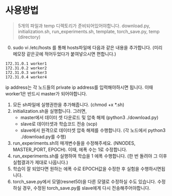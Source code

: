 # 사용방법

> 5개의 파일과 temp 디렉토리가 준비되어있어야합니다.
> download.py, initialization.sh, run_experiments.sh, template, torch_save.py, temp (directory)

0. sudo vi /etc/hosts 를 통해 hosts파일에 다음과 같은 내용을 추가합니다. (미리 메모장 같은곳에 적어두었다가 붙여넣으시면 편합니다.)
```
172.31.0.1 worker1 
172.31.0.2 worker2
172.31.0.3 worker3
172.31.0.4 worker4
```
ip address는 각 노드들의 private ip address를 입력해야하시면 됩니다.
이때 worker1은 반드시 master가 되어야합니다.
1. 모든 sh파일에 실행권한을 추가해줍니다. (chmod +x *.sh)
2. initialization.sh을 실행합니다. 그러면,
   - master에서 데이터 셋 다운로드 및 압축 해제 (python3 ./download.py)
   - slave로 데이터셋과 학습코드 전송 (scp)
   - slave에서 원격으로 데이터셋 압축 해제를 수행합니다. (각 노드에서 python3 ./download.py를 수행)
3. run_experiments.sh의 매개변수들을 수정해주세요. (NNODES, MASTER_PORT, EPOCH). 이때, 에폭 수는 1로 수정합니다.
4. run_experiments.sh를 실행하여 학습을 1 에폭 수행합니다. (한 번 돌려야 그 이후 실험결과가 제대로 나옵니다.)
5. 학습이 잘 되었다면 원하는 에폭 수로 EPOCH값을 수정한 후 실험을 수행하시면됩니다.
6. torch_save.py에서 모델(resnet50)을 다른 모델로 수정하실 수도 있습니다. 수정하실 경우, 수정된 torch_save.py를 slave에게 다시 전송해주어야합니다.